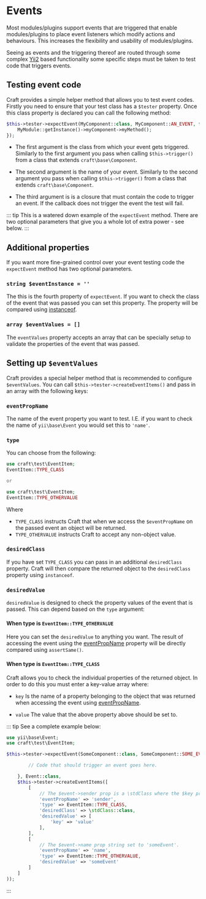 # Events

Most modules/plugins support events that are triggered that enable modules/plugins to place event listeners which modify actions and behaviours. This increases the flexibility and usability of modules/plugins.

Seeing as events and the triggering thereof are routed through some complex [Yii2](https://www.yiiframework.com/doc/guide/2.0/en/concept-events) based functionality some specific steps must be taken to test code that triggers events.

## Testing event code
Craft provides a simple helper method that allows you to test event codes. Firstly you need to ensure that your test class has a `$tester` property. Once this class property is declared you can call the following method:

```php
$this->tester->expectEvent(MyComponent::class, MyComponent::AN_EVENT, function() {
    MyModule::getInstance()->myComponent->myMethod();
});
```

- The first argument is the class from which your event gets triggered. Similarly to the first argument you pass when calling `$this->trigger()` from a class that extends `craft\base\Component`.

- The second argument is the name of your event. Similarly to the second argument you pass when calling `$this->trigger()` from a class that extends `craft\base\Component`.

- The third argument is is a closure that must contain the code to trigger an event. If the callback does not trigger the event the test will fail.

::: tip This is a watered down example of the `expectEvent` method. There are two optional parameters that give you a whole lot of extra power - see below. :::

## Additional properties
If you want more fine-grained control over your event testing code the `expectEvent` method has two optional parameters.

### `string $eventInstance = ''`
The this is the fourth property of `expectEvent`. If you want to check the class of the event that was passed you can set this property. The property will be compared using [instanceof](https://www.php.net/manual/en/language.operators.type.php).

### `array $eventValues = []`
The `eventValues` property accepts an array that can be specially setup to validate the properties of the event that was passed.

## Setting up `$eventValues`
Craft provides a special helper method that is recommended to configure `$eventValues`. You can call `$this->tester->createEventItems()` and pass in an array with the following keys:

### `eventPropName`
The name of the event property you want to test. I.E. if you want to check the name of `yii\base\Event` you would set this to `'name'`.

### `type`
You can choose from the following:

```php
use craft\test\EventItem;
EventItem::TYPE_CLASS

or 

use craft\test\EventItem;
EventItem::TYPE_OTHERVALUE
```

Where
- `TYPE_CLASS` instructs Craft that when we access the `$eventPropName` on the passed event an object will be returned.
- `TYPE_OTHERVALUE` instructs Craft to accept any non-object value.

### `desiredClass`
If you have set `TYPE_CLASS` you can pass in an additional `desiredClass` property. Craft will then compare the returned object to the `desiredClass` property using `instanceof`.

### `desiredValue`
`desiredValue` is designed to check the property values of the event that is passed. This can depend based on the `type` argument:

#### When type is `EventItem::TYPE_OTHERVALUE`
Here you can set the `desiredValue` to anything you want. The result of accessing the event using the [eventPropName](#eventpropname) property will be directly compared using `assertSame()`.

#### When type is `EventItem::TYPE_CLASS`
Craft allows you to check the individual properties of the returned object. In order to do this you must enter a key-value array where:

- `key` Is the name of a property belonging to the object that was returned when accessing the event using [eventPropName](#eventpropname).

- `value` The value that the above property above should be set to.

::: tip See a complete example below:

```php
use yii\base\Event;
use craft\test\EventItem;

$this->tester->expectEvent(SomeComponent::class, SomeComponent::SOME_EVENT, function() {

        // Code that should trigger an event goes here. 

    }, Event::class,
    $this->tester->createEventItems([
        [
            // The $event->sender prop is a \stdClass where the $key property is set to 'value'
            'eventPropName' => 'sender',
            'type' => EventItem::TYPE_CLASS,
            'desiredClass' => \stdClass::class,
            'desiredValue' => [
                'key' => 'value'
            ],
        ],
        [
            // The $event->name prop string set to 'someEvent'.
            'eventPropName' => 'name',
            'type' => EventItem::TYPE_OTHERVALUE,
            'desiredValue' => 'someEvent'
        ]
    ]
));
```
:::
